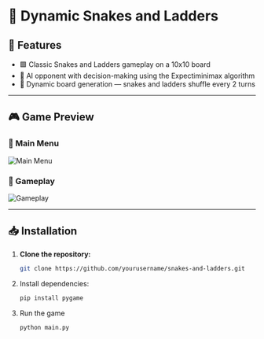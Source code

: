 # 🎲 Dynamic Snakes and Ladders

## 🚀 Features

- 🟩 Classic Snakes and Ladders gameplay on a 10x10 board  
- 🤖 AI opponent with decision-making using the Expectiminimax algorithm  
- 🔀 Dynamic board generation — snakes and ladders shuffle every 2 turns  

---

## 🎮 Game Preview

### 🏁 Main Menu  
![Main Menu](images/menu_preview.png)

### 🎲 Gameplay  
![Gameplay](images/gameplay_preview.png)

---

## 📥 Installation

1. **Clone the repository:**

   ```bash
   git clone https://github.com/yourusername/snakes-and-ladders.git
   
2. Install dependencies:
   ```bash
   pip install pygame
4. Run the game
   ``` bash
   python main.py
